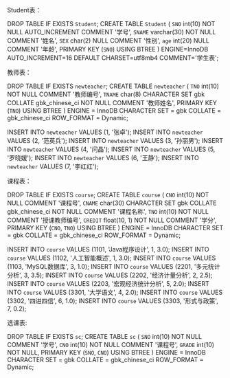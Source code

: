 

Student表：

DROP TABLE IF EXISTS `Student`;
CREATE TABLE `Student` (
  `SNO` int(10) NOT NULL AUTO_INCREMENT COMMENT '学号',
  `SNAME` varchar(30) NOT NULL COMMENT '姓名',
  `SEX` char(2) NULL COMMENT '性别',
  `age` int(20) NULL COMMENT '年龄',
  PRIMARY KEY (`SNO`) USING BTREE
) ENGINE=InnoDB AUTO_INCREMENT=16 DEFAULT CHARSET=utf8mb4 COMMENT='学生表';



教师表：

DROP TABLE IF EXISTS `newteacher`;
CREATE TABLE `newteacher`  (
  `TNO` int(10) NOT NULL COMMENT '教师编号',
  `TNAME` char(8) CHARACTER SET gbk COLLATE gbk_chinese_ci NOT NULL COMMENT '教师姓名',
  PRIMARY KEY (`TNO`) USING BTREE
) ENGINE = InnoDB CHARACTER SET = gbk COLLATE = gbk_chinese_ci ROW_FORMAT = Dynamic;

INSERT INTO `newteacher` VALUES (1, '张卓');
INSERT INTO `newteacher` VALUES (2, '范英兵');
INSERT INTO `newteacher` VALUES (3, '孙丽男');
INSERT INTO `newteacher` VALUES (4, '闫晶');
INSERT INTO `newteacher` VALUES (5, '罗晓媛');
INSERT INTO `newteacher` VALUES (6, '王静');
INSERT INTO `newteacher` VALUES (7, '李红红');



课程表：

DROP TABLE IF EXISTS `course`;
CREATE TABLE `course`  (
  `CNO` int(10) NOT NULL COMMENT '课程号',
  `CNAME` char(30) CHARACTER SET gbk COLLATE gbk_chinese_ci NOT NULL COMMENT '课程名称',
  `TNO` int(10) NOT NULL COMMENT '授课教师编号',
  `CREDIT` float(10, 1) NOT NULL COMMENT '学分',
  PRIMARY KEY (`CNO`, `TNO`) USING BTREE
) ENGINE = InnoDB CHARACTER SET = gbk COLLATE = gbk_chinese_ci ROW_FORMAT = Dynamic;

INSERT INTO `course` VALUES (1101, 'Java程序设计', 1, 3.0);
INSERT INTO `course` VALUES (1102, '人工智能概述', 1, 3.0);
INSERT INTO `course` VALUES (1103, 'MySQL数据库', 3, 1.0);
INSERT INTO `course` VALUES (2201, '多元统计分析', 3, 3.5);
INSERT INTO `course` VALUES (2202, '经济计量分析', 2, 2.5);
INSERT INTO `course` VALUES (2203, '宏观经济统计分析', 5, 2.0);
INSERT INTO `course` VALUES (3301, '大学语文', 4, 2.0);
INSERT INTO `course` VALUES (3302, '四进四信', 6, 1.0);
INSERT INTO `course` VALUES (3303, '形式与政策', 7, 0.2);



选课表:

DROP TABLE IF EXISTS `sc`;
CREATE TABLE `sc`  (
  `SNO` int(10) NOT NULL COMMENT '学号',
  `CNO` int(10) NOT NULL COMMENT '课程号',
  `GRADE` int(10) NOT NULL,
  PRIMARY KEY (`SNO`, `CNO`) USING BTREE
) ENGINE = InnoDB CHARACTER SET = gbk COLLATE = gbk_chinese_ci ROW_FORMAT = Dynamic;

